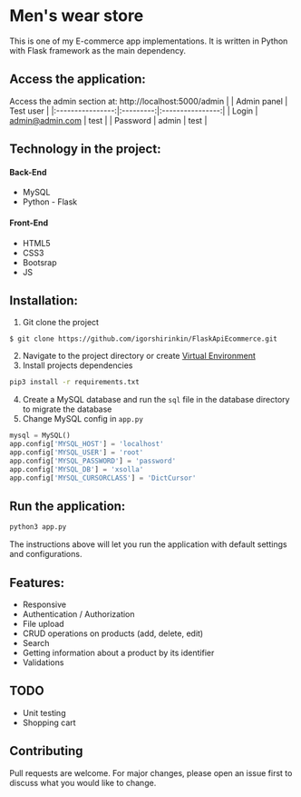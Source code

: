 # Men's wear store
This is one of my E-commerce app implementations. It is written in Python with Flask framework as the main dependency.  

Access the application:
-------------------

Access the admin section at: http://localhost:5000/admin
|  | Admin panel | Test user |
|:----------------:|:---------:|:----------------:|
| Login | admin@admin.com | test |
| Password | admin | test |

Technology in the project:
-------------------
#### Back-End
- MySQL
- Python - Flask
#### Front-End
- HTML5
- CSS3
- Bootsrap
- JS

Installation:
-------------------
1. Git clone the project 
```
$ git clone https://github.com/igorshirinkin/FlaskApiEcommerce.git
```
2. Navigate to the project directory or create [Virtual Environment](https://docs.python.org/3/tutorial/venv.html)
3. Install projects dependencies
```bash
pip3 install -r requirements.txt
``` 
4. Create a MySQL database and run the `sql` file in the database directory to migrate the database
5. Change MySQL config in `app.py`  
```python
mysql = MySQL()
app.config['MYSQL_HOST'] = 'localhost'
app.config['MYSQL_USER'] = 'root'
app.config['MYSQL_PASSWORD'] = 'password'
app.config['MYSQL_DB'] = 'xsolla'
app.config['MYSQL_CURSORCLASS'] = 'DictCursor'

```
Run the application:
-------------------
```bash
python3 app.py
```
The instructions above will let you run the application with default settings and configurations.

Features:
-------------------
- Responsive
- Authentication / Authorization
- File upload
- CRUD operations on products (add, delete, edit)
- Search
- Getting information about a product by its identifier 
- Validations

TODO
-------------------
- Unit testing
- Shopping cart

Contributing
-------------------
Pull requests are welcome. For major changes, please open an issue first to discuss what you would like to change.


